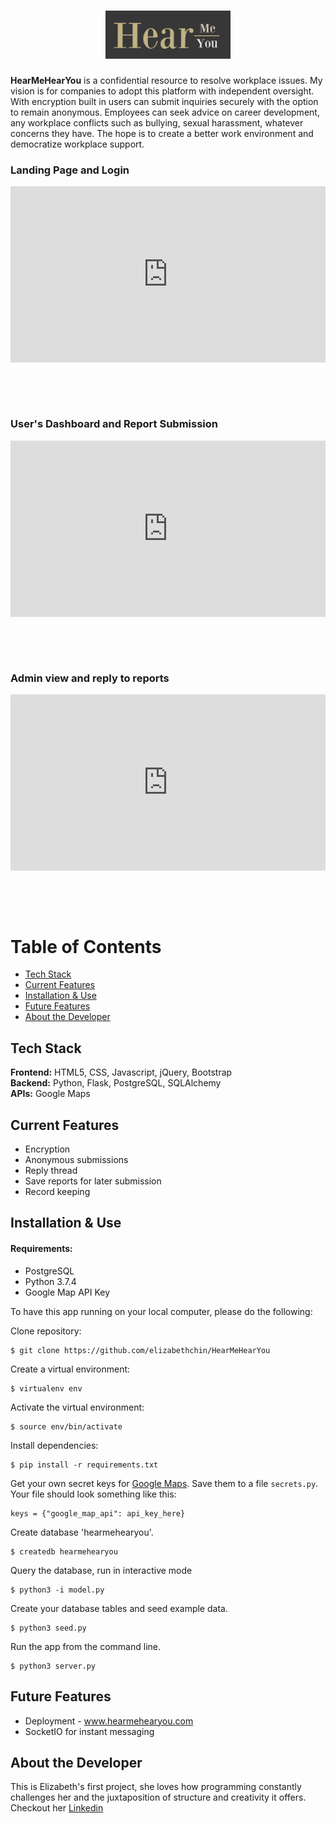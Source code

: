 # <div align="center"><img src="/static/img/readme.png" title="HearMeHearYou" alt="Hear Me Hear You Logo"></div>

**HearMeHearYou** is a confidential resource to resolve workplace issues. My vision is for companies to adopt this platform with independent oversight. With encryption built in users can submit inquiries securely with the option to remain anonymous. Employees can seek advice on career development, any workplace conflicts such as bullying, sexual harassment, whatever concerns they have. The hope is to create a better work environment and democratize workplace support.


### Landing Page and Login

<div  style="width:100%;height:0;padding-bottom:56%;position:relative;"><iframe  src="https://giphy.com/embed/LQhncSOTDVMLQK3UgD"  width="100%"  height="100%"  style="position:absolute"  frameBorder="0"  class="giphy-embed"  allowFullScreen></iframe></div><p><a  href="https://giphy.com/gifs/LQhncSOTDVMLQK3UgD"></a></p>

<br/><br/><br/>

### User's Dashboard and Report Submission

<div  style="width:100%;height:0;padding-bottom:56%;position:relative;"><iframe  src="https://giphy.com/embed/kGdGPObxe9D8siZitK"  width="100%"  height="100%"  style="position:absolute"  frameBorder="0"  class="giphy-embed"  allowFullScreen></iframe></div><p><a  href="https://giphy.com/gifs/kGdGPObxe9D8siZitK"></a></p>

<br/><br/><br/>

### Admin view and reply to reports

<div  style="width:100%;height:0;padding-bottom:56%;position:relative;"><iframe  src="https://giphy.com/embed/QxGbnyvkK1qNabiWc3"  width="100%"  height="100%"  style="position:absolute"  frameBorder="0"  class="giphy-embed"  allowFullScreen></iframe></div><p><a  href="https://giphy.com/gifs/QxGbnyvkK1qNabiWc3"></a></p>

<br/><br/><br/>











# Table of Contents

- [Tech Stack](#techstack)
- [Current Features](#current-features)
- [Installation & Use](#installation)
- [Future Features](#future-features)
- [About the Developer](#developer)

## <a name="techstack"></a>Tech Stack

**Frontend:** HTML5, CSS, Javascript, jQuery, Bootstrap <br/>
**Backend:** Python, Flask, PostgreSQL, SQLAlchemy<br/>
**APIs:** Google Maps <br/>

## <a name="current-features"></a>Current Features

- Encryption
- Anonymous submissions
- Reply thread
- Save reports for later submission
- Record keeping

## <a name="installation"></a>Installation & Use

#### Requirements:

- PostgreSQL
- Python 3.7.4
- Google Map API Key

To have this app running on your local computer, please do the following:

Clone repository:

```
$ git clone https://github.com/elizabethchin/HearMeHearYou
```

Create a virtual environment:

```
$ virtualenv env
```

Activate the virtual environment:

```
$ source env/bin/activate
```

Install dependencies:

```
$ pip install -r requirements.txt
```

Get your own secret keys for [Google Maps](https://developers.google.com/maps/documentation/javascript/get-api-key). Save them to a file `secrets.py`. Your file should look something like this:

```
keys = {"google_map_api": api_key_here}
```

Create database 'hearmehearyou'.

```
$ createdb hearmehearyou
```

Query the database, run in interactive mode

```
$ python3 -i model.py
```

Create your database tables and seed example data.

```
$ python3 seed.py
```

Run the app from the command line.

```
$ python3 server.py
```

## <a name="future-features"></a>Future Features

- Deployment - <a href="www.hearmehearyou.com"> www.hearmehearyou.com
- SocketIO for instant messaging

## <a name="developer"></a>About the Developer

This is Elizabeth's first project, she loves how programming constantly challenges her and the juxtaposition of structure and creativity it offers. Checkout her <a href="https://www.linkedin.com/in/elizabethtchin/">Linkedin</a>

